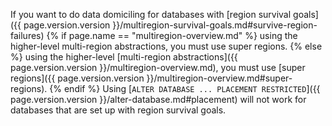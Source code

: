 If you want to do data domiciling for databases with [region survival goals]({{ page.version.version }}/multiregion-survival-goals.md#survive-region-failures) {% if page.name == "multiregion-overview.md" %} using the higher-level multi-region abstractions, you must use super regions. {% else %} using the higher-level [multi-region abstractions]({{ page.version.version }}/multiregion-overview.md), you must use [super regions]({{ page.version.version }}/multiregion-overview.md#super-regions). {% endif %} Using [`ALTER DATABASE ... PLACEMENT RESTRICTED`]({{ page.version.version }}/alter-database.md#placement) will not work for databases that are set up with region survival goals.
